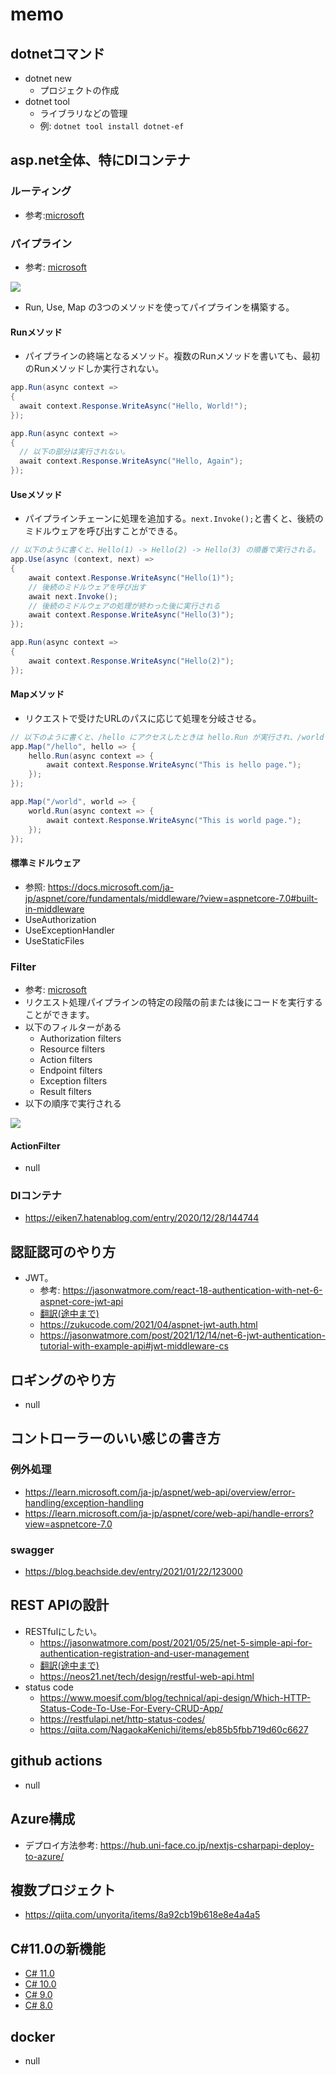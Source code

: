 # memo

## dotnetコマンド

- dotnet new
  - プロジェクトの作成
- dotnet tool
  - ライブラリなどの管理
  - 例: `dotnet tool install dotnet-ef`


##  asp.net全体、特にDIコンテナ

### ルーティング

- 参考:[microsoft](https://learn.microsoft.com/ja-jp/aspnet/core/fundamentals/routing?view=aspnetcore-7.0)

### パイプライン

- 参考: [microsoft](https://learn.microsoft.com/ja-jp/aspnet/core/fundamentals/middleware/?view=aspnetcore-7.0)


![](images/2023-05-08-17-37-48.png)

- Run, Use, Map の3つのメソッドを使ってパイプラインを構築する。

#### Runメソッド

- パイプラインの終端となるメソッド。複数のRunメソッドを書いても、最初のRunメソッドしか実行されない。
```cs
app.Run(async context =>
{
  await context.Response.WriteAsync("Hello, World!");
});

app.Run(async context =>
{
  // 以下の部分は実行されない。
  await context.Response.WriteAsync("Hello, Again");
});
```


#### Useメソッド

- パイプラインチェーンに処理を追加する。`next.Invoke();`と書くと、後続のミドルウェアを呼び出すことができる。
```cs
// 以下のように書くと、Hello(1) -> Hello(2) -> Hello(3) の順番で実行される。
app.Use(async (context, next) =>
{
    await context.Response.WriteAsync("Hello(1)");
    // 後続のミドルウェアを呼び出す
    await next.Invoke();
    // 後続のミドルウェアの処理が終わった後に実行される
    await context.Response.WriteAsync("Hello(3)");
});

app.Run(async context =>
{
    await context.Response.WriteAsync("Hello(2)");
});
```

#### Mapメソッド

- リクエストで受けたURLのパスに応じて処理を分岐させる。
```cs
// 以下のように書くと、/hello にアクセスしたときは hello.Run が実行され、/world にアクセスしたときは world.Run が実行される。
app.Map("/hello", hello => {
    hello.Run(async context => {
        await context.Response.WriteAsync("This is hello page.");
    });
});

app.Map("/world", world => {
    world.Run(async context => {
        await context.Response.WriteAsync("This is world page.");
    });
});
```


#### 標準ミドルウェア

- 参照: https://docs.microsoft.com/ja-jp/aspnet/core/fundamentals/middleware/?view=aspnetcore-7.0#built-in-middleware
- UseAuthorization
- UseExceptionHandler
- UseStaticFiles

### Filter

- 参考: [microsoft](https://learn.microsoft.com/en-us/aspnet/core/mvc/controllers/filters?view=aspnetcore-7.0)
- リクエスト処理パイプラインの特定の段階の前または後にコードを実行することができます。
- 以下のフィルターがある
  - Authorization filters
  - Resource filters
  - Action filters
  - Endpoint filters
  - Exception filters
  - Result filters
- 以下の順序で実行される

![](images/2023-04-17-13-18-16.png)

#### ActionFilter

- null

### DIコンテナ

- https://eiken7.hatenablog.com/entry/2020/12/28/144744

## 認証認可のやり方

- JWT。
  - 参考: https://jasonwatmore.com/react-18-authentication-with-net-6-aspnet-core-jwt-api
  - [翻訳(途中まで)](dotnet6.0_JWT_Authentication_Tutorial_with_Example_API.md)
  - https://zukucode.com/2021/04/aspnet-jwt-auth.html
  - https://jasonwatmore.com/post/2021/12/14/net-6-jwt-authentication-tutorial-with-example-api#jwt-middleware-cs

## ロギングのやり方

- null

## コントローラーのいい感じの書き方

### 例外処理

- https://learn.microsoft.com/ja-jp/aspnet/web-api/overview/error-handling/exception-handling
- https://learn.microsoft.com/ja-jp/aspnet/core/web-api/handle-errors?view=aspnetcore-7.0

### swagger

- https://blog.beachside.dev/entry/2021/01/22/123000

## REST APIの設計

- RESTfulにしたい。
  - https://jasonwatmore.com/post/2021/05/25/net-5-simple-api-for-authentication-registration-and-user-management
  - [翻訳(途中まで)](simple_API_for_authentication_registration_and_user_management.md)
  - https://neos21.net/tech/design/restful-web-api.html
- status code
  - https://www.moesif.com/blog/technical/api-design/Which-HTTP-Status-Code-To-Use-For-Every-CRUD-App/
  - https://restfulapi.net/http-status-codes/
  - https://qiita.com/NagaokaKenichi/items/eb85b5fbb719d60c6627

## github actions

- null

## Azure構成

- デプロイ方法参考: https://hub.uni-face.co.jp/nextjs-csharpapi-deploy-to-azure/

## 複数プロジェクト

- https://qiita.com/unyorita/items/8a92cb19b618e8e4a4a5

## C#11.0の新機能

- [C# 11.0](https://learn.microsoft.com/ja-jp/dotnet/csharp/whats-new/csharp-11)
- [C# 10.0](https://learn.microsoft.com/ja-jp/dotnet/csharp/whats-new/csharp-10)
- [C# 9.0](https://learn.microsoft.com/ja-jp/dotnet/csharp/whats-new/csharp-9)
- [C# 8.0](https://learn.microsoft.com/ja-jp/dotnet/csharp/whats-new/csharp-8)

## docker

- null